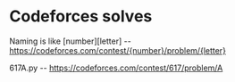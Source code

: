 # Codeforces solves

Naming is like [number][letter] -- https://codeforces.com/contest/{number}/problem/{letter}

617A.py -- https://codeforces.com/contest/617/problem/A
